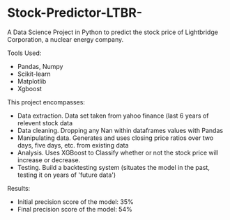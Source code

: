 # Stock-Predictor-LTBR-

A Data Science Project in Python to predict the stock price of Lightbridge Corporation, a nuclear energy company.

Tools Used:
  - Pandas, Numpy
  - Scikit-learn
  - Matplotlib
  - Xgboost

This project encompasses:
  - Data extraction. Data set taken from yahoo finance (last 6 years of relevent stock data
  - Data cleaning. Dropping any Nan within dataframes values with Pandas
  - Manipulating data. Generates and uses closing price ratios over two days, five days, etc. from existing data
  - Analysis. Uses XGBoost to Classify whether or not the stock price will increase or decrease.
  - Testing. Build a backtesting system (situates the model in the past, testing it on years of 'future data')

Results:
  - Initial precision score of the model: 35%
  - Final precision score of the model: 54%
